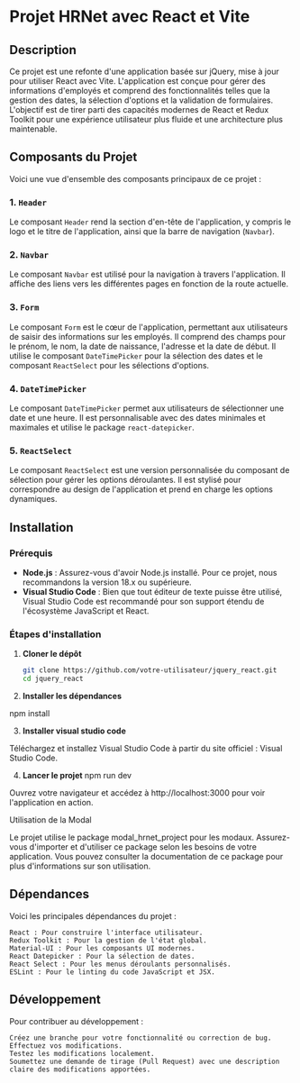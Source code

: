 # Projet HRNet avec React et Vite

## Description

Ce projet est une refonte d'une application basée sur jQuery, mise à jour pour utiliser React avec Vite. L'application est conçue pour gérer des informations d'employés et comprend des fonctionnalités telles que la gestion des dates, la sélection d'options et la validation de formulaires. L'objectif est de tirer parti des capacités modernes de React et Redux Toolkit pour une expérience utilisateur plus fluide et une architecture plus maintenable.

## Composants du Projet

Voici une vue d'ensemble des composants principaux de ce projet :

### 1. `Header`

Le composant `Header` rend la section d'en-tête de l'application, y compris le logo et le titre de l'application, ainsi que la barre de navigation (`Navbar`).

### 2. `Navbar`

Le composant `Navbar` est utilisé pour la navigation à travers l'application. Il affiche des liens vers les différentes pages en fonction de la route actuelle.

### 3. `Form`

Le composant `Form` est le cœur de l'application, permettant aux utilisateurs de saisir des informations sur les employés. Il comprend des champs pour le prénom, le nom, la date de naissance, l'adresse et la date de début. Il utilise le composant `DateTimePicker` pour la sélection des dates et le composant `ReactSelect` pour les sélections d'options.

### 4. `DateTimePicker`

Le composant `DateTimePicker` permet aux utilisateurs de sélectionner une date et une heure. Il est personnalisable avec des dates minimales et maximales et utilise le package `react-datepicker`.

### 5. `ReactSelect`

Le composant `ReactSelect` est une version personnalisée du composant de sélection pour gérer les options déroulantes. Il est stylisé pour correspondre au design de l'application et prend en charge les options dynamiques.

## Installation

### Prérequis

- **Node.js** : Assurez-vous d'avoir Node.js installé. Pour ce projet, nous recommandons la version 18.x ou supérieure.
- **Visual Studio Code** : Bien que tout éditeur de texte puisse être utilisé, Visual Studio Code est recommandé pour son support étendu de l'écosystème JavaScript et React.

### Étapes d'installation

1. **Cloner le dépôt**

   ```bash
   git clone https://github.com/votre-utilisateur/jquery_react.git
   cd jquery_react

   ```

2. **Installer les dépendances**

npm install

3. **Installer visual studio code**

Téléchargez et installez Visual Studio Code à partir du site officiel : Visual Studio Code.

4. **Lancer le projet**
   npm run dev

Ouvrez votre navigateur et accédez à http://localhost:3000 pour voir l'application en action.

Utilisation de la Modal

Le projet utilise le package modal_hrnet_project pour les modaux. Assurez-vous d'importer et d'utiliser ce package selon les besoins de votre application. Vous pouvez consulter la documentation de ce package pour plus d'informations sur son utilisation.

## Dépendances

Voici les principales dépendances du projet :

    React : Pour construire l'interface utilisateur.
    Redux Toolkit : Pour la gestion de l'état global.
    Material-UI : Pour les composants UI modernes.
    React Datepicker : Pour la sélection de dates.
    React Select : Pour les menus déroulants personnalisés.
    ESLint : Pour le linting du code JavaScript et JSX.

## Développement

Pour contribuer au développement :

    Créez une branche pour votre fonctionnalité ou correction de bug.
    Effectuez vos modifications.
    Testez les modifications localement.
    Soumettez une demande de tirage (Pull Request) avec une description claire des modifications apportées.